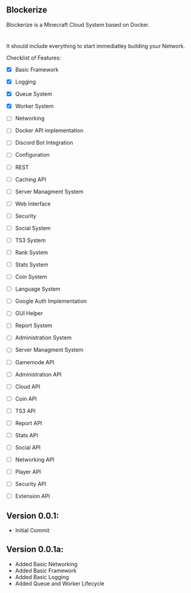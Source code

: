 ## Blockerize

Blockerize is a Minecraft Cloud System based on Docker.
#

 It should include everything to start immediatley building your Network.

Checklist of Features:
 - [X] Basic Framework
 - [X] Logging
 - [X] Queue System
 - [X] Worker System
 - [ ] Networking
 - [ ] Docker API implementation
 - [ ] Discord Bot Integration
 - [ ] Configuration 
 - [ ] REST
 - [ ] Caching API
 - [ ] Server Managment System
 - [ ] Web Interface
 - [ ] Security 
 - [ ] Social System
 - [ ] TS3 System
 - [ ] Rank System
 - [ ] Stats System
 - [ ] Coin System
 - [ ] Language System
 - [ ] Google Auth Implementation
 - [ ] GUI Helper
 - [ ] Report System
 - [ ] Administration System
 - [ ] Server Managment System
 - [ ] Gamemode API
 - [ ] Administration API
 - [ ] Cloud API
 - [ ] Coin API
 - [ ] TS3 API
 - [ ] Report API
 - [ ] Stats API
 - [ ] Social API
 - [ ] Networking API
 - [ ] Player API
 - [ ] Security API
 - [ ] Extension API


Version 0.0.1:
- 
- Initial Commit

Version 0.0.1a:
- 
- Added Basic Networking
- Added Basic Framework
- Added Basic Logging
- Added Queue and Worker Lifecycle

 



